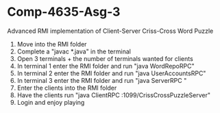# Comp-4635-Asg-3
Advanced RMI implementation of Client-Server Criss-Cross Word Puzzle
1. Move into the RMI folder
2. Complete a "javac *.java" in the terminal
3. Open 3 terminals + the number of terminals wanted for clients
4. In terminal 1 enter the RMI folder and run "java WordRepoRPC"
5. In terminal 2 enter the RMI folder and run "java UserAccountsRPC"
6. In terminal 3 enter the RMI folder and run "java ServerRPC "
7. Enter the clients into the RMI folder
8. Have the clients run "java ClientRPC :1099/CrissCrossPuzzleServer"
9. Login and enjoy playing
